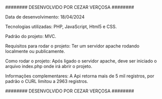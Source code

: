 ######## DESENVOLVIDO POR CEZAR VERÇOSA ########

Data de desenvolvimento: 18/04/2024

Tecnologias utilizadas: PHP, JavaScript, Html5 e CSS.

Padrão do projeto: MVC.

Requisitos para rodar o projeto: Ter um servidor apache rodando localmente ou publicamente.

Como rodar o projeto: Após ligado o servidor apache, deve ser iniciado o arquivo index.php onde irá abrir o projeto.

Informações complementares: A Api retorna mais de 5 mil registros, por padrão o CURL limitou a 2963 registros.

######## DESENVOLVIDO POR CEZAR VERÇOSA ########
